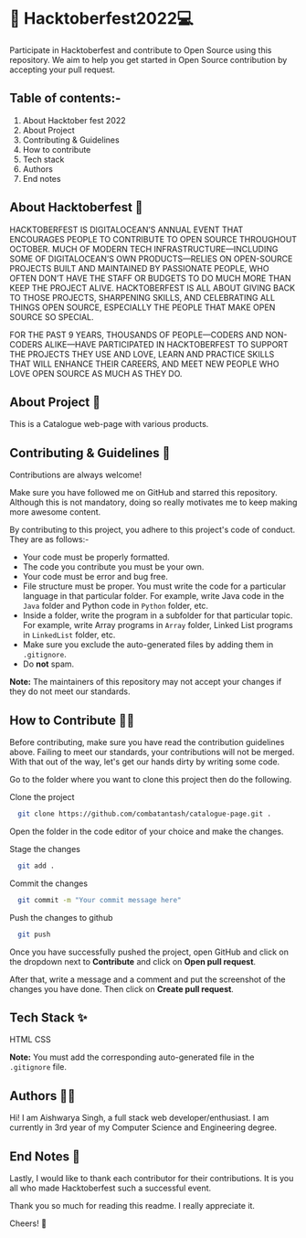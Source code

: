 
# 🎃 Hacktoberfest2022💻

Participate in Hacktoberfest and contribute to Open Source using this repository.
We aim to help you get started in Open Source contribution by accepting your pull
request.

## Table of contents:-

1. About Hacktober fest 2022
2. About Project
3. Contributing & Guidelines
4. How to contribute 
5. Tech stack
6. Authors
7. End notes

## About Hacktoberfest 🤖

HACKTOBERFEST IS DIGITALOCEAN’S ANNUAL EVENT THAT ENCOURAGES PEOPLE TO CONTRIBUTE TO OPEN SOURCE THROUGHOUT OCTOBER. MUCH OF MODERN TECH INFRASTRUCTURE—INCLUDING SOME OF DIGITALOCEAN’S OWN PRODUCTS—RELIES ON OPEN-SOURCE PROJECTS BUILT AND MAINTAINED BY PASSIONATE PEOPLE, WHO OFTEN DON’T HAVE THE STAFF OR BUDGETS TO DO MUCH MORE THAN KEEP THE PROJECT ALIVE. 
HACKTOBERFEST IS ALL ABOUT GIVING BACK TO THOSE PROJECTS, SHARPENING SKILLS, AND CELEBRATING ALL THINGS OPEN SOURCE, ESPECIALLY THE PEOPLE THAT MAKE OPEN SOURCE SO SPECIAL.

FOR THE PAST 9 YEARS, THOUSANDS OF PEOPLE—CODERS AND NON-CODERS ALIKE—HAVE PARTICIPATED IN HACKTOBERFEST TO SUPPORT THE PROJECTS 
THEY USE AND LOVE, LEARN AND PRACTICE SKILLS THAT WILL ENHANCE THEIR CAREERS, AND MEET NEW PEOPLE WHO LOVE OPEN SOURCE AS MUCH AS THEY DO.

## About Project 🤖

This is a Catalogue web-page with various products.

## Contributing & Guidelines 👀

Contributions are always welcome!

Make sure you have followed me on GitHub and starred this repository.
Although this is not mandatory, doing so really motivates me to keep making
more awesome content.

By contributing to this project, you adhere to this project's code of conduct. They are as follows:-

- Your code must be properly formatted.
- The code you contribute you must be your own.
- Your code must be error and bug free.
- File structure must be proper. You must write the code for a particular language in that particular folder. For example, write Java code in the `Java` folder and Python code in `Python` folder, etc.
- Inside a folder, write the program in a subfolder for that particular topic. For example, write Array programs in `Array` folder, Linked List programs in `LinkedList` folder, etc.
- Make sure you exclude the auto-generated files by adding them in `.gitignore`.
- Do **not** spam.

**Note:** The maintainers of this repository may not accept your changes if
they do not meet our standards.

## How to Contribute 👨‍💻

Before contributing, make sure you have read the contribution guidelines above.
Failing to meet our standards, your contributions will not be merged.
With that out of the way, let's get our hands dirty by writing some code.

Go to the folder where you want to clone this project then do the following.

Clone the project

```bash
  git clone https://github.com/combatantash/catalogue-page.git .
```

Open the folder in the code editor of your choice and make the changes. 

Stage the changes

```bash
  git add .
```

Commit the changes

```bash
  git commit -m "Your commit message here"
```
Push the changes to github

```bash
  git push
```

Once you have successfully pushed the project, open GitHub and click on
the dropdown next to **Contribute** and click on **Open pull request**.

After that, write a message and a comment and put the screenshot of the changes you have done.
Then click on **Create pull request**.

## Tech Stack ✨

HTML
CSS

**Note:** You must add the corresponding auto-generated file in the `.gitignore` file.

## Authors 🐱‍💻

Hi! I am Aishwarya Singh, a full stack web developer/enthusiast.
I am currently in 3rd year of my Computer Science and Engineering degree.

## End Notes 📝

Lastly, I would like to thank each contributor for their contributions.
It is you all who made Hacktoberfest such a successful event.

Thank you so much for reading this readme. I really appreciate it.

Cheers! 🍻
